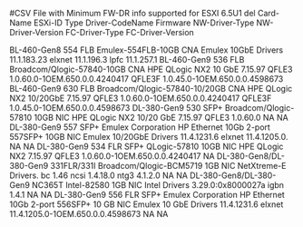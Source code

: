 
#CSV File with Minimum FW-DR info supported for ESXI 6.5U1
del</th>
    <th>Card-Name</th>
    <th>ESXi-ID</th>
    <th>Type</th>
    <th>Driver-CodeName</th>
    <th>Firmware</th>
    <th>NW-Driver-Type</th>
    <th>NW-Driver-Version</th>
    <th>FC-Driver-Type</th>
    <th>FC-Driver-Version</th>
  </tr>
  <tr>
    <td>BL-460-Gen8</td>
    <td>554 FLB</td>
    <td>Emulex-554FLB-10GB</td>
    <td>CNA</td>
    <td>Emulex 10GbE Drivers</td>
    <td>11.1.183.23</td>
    <td>elxnet</td>
    <td>11.1.196.3</td>
    <td>lpfc</td>
    <td>11.1.257.1</td>
  </tr>
  <tr>
    <td>BL-460-Gen9</td>
    <td>536 FLB</td>
    <td>Broadcom/Qlogic-57840-10GB</td>
    <td>CNA</td>
    <td>HPE QLogic NX2 10 GbE</td>
    <td>7.15.97</td>
    <td>QFLE3</td>
    <td>1.0.60.0-1OEM.650.0.0.4240417</td>
    <td>QFLE3F</td>
    <td>1.0.45.0-1OEM.650.0.0.4598673</td>
  </tr>
  <tr>
    <td>BL-460-Gen9</td>
    <td>630 FLB</td>
    <td>Broadcom/Qlogic-57840-10/20GB</td>
    <td>CNA</td>
    <td>HPE QLogic NX2 10/20GbE</td>
    <td>7.15.97</td>
    <td>QFLE3</td>
    <td>1.0.60.0-1OEM.650.0.0.4240417</td>
    <td>QFLE3F</td>
    <td>1.0.45.0-1OEM.650.0.0.4598673</td>
  </tr>
  <tr>
    <td>DL-380-Gen9</td>
    <td>530 SFP+</td>
    <td>Broadcom/Qlogic-57810</td>
    <td>10GB NIC</td>
    <td>HPE QLogic NX2 10/20 GbE</td>
    <td>7.15.97</td>
    <td>QFLE3</td>
    <td>1.0.60.0</td>
    <td>NA</td>
    <td>NA</td>
  </tr>
  <tr>
    <td>DL-380-Gen9</td>
    <td>557 SFP+</td>
    <td>Emulex Corporation HP Ethernet 10Gb 2-port 557SFP+</td>
    <td>10GB NIC</td>
    <td>Emulex 10/20GbE Drivers</td>
    <td>11.4.1231.6</td>
    <td>elxnet</td>
    <td>11.4.1205.0.</td>
    <td>NA</td>
    <td>NA</td>
  </tr>
  <tr>
    <td>DL-380-Gen9</td>
    <td>534 FLR SFP+</td>
    <td>QLogic-57810</td>
    <td>10GB NIC</td>
    <td>HPE QLogic NX2</td>
    <td>7.15.97</td>
    <td>QFLE3</td>
    <td>1.0.60.0-1OEM.650.0.0.4240417</td>
    <td></td>
    <td>NA</td>
  </tr>
  <tr>
    <td>DL-380-Gen8/DL-380-Gen9</td>
    <td>331FLR/331I</td>
    <td>Broadcom/Qlogic-BCM5719</td>
    <td>1GB NIC</td>
    <td>NetXtreme-E Drivers.</td>
    <td>bc 1.46 ncsi 1.4.18.0</td>
    <td>ntg3</td>
    <td>4.1.2.0</td>
    <td>NA</td>
    <td>NA</td>
  </tr>
  <tr>
    <td>DL-380-Gen8/DL-380-Gen9</td>
    <td>NC365T</td>
    <td>Intel-82580</td>
    <td>1GB NIC</td>
    <td>Intel Drivers</td>
    <td>3.29.0:0x8000027a</td>
    <td>igbn</td>
    <td>1.4.1</td>
    <td>NA</td>
    <td>NA</td>
  </tr>
  <tr>
    <td>DL-380-Gen9</td>
    <td>556 FLR SFP+</td>
    <td>Emulex Corporation HP Ethernet 10Gb 2-port 556SFP+</td>
    <td>10 GB NIC</td>
    <td>Emulex 10 GbE Drivers</td>
    <td>11.4.1231.6</td>
    <td>elxnet</td>
    <td>11.4.1205.0-1OEM.650.0.0.4598673</td>
    <td>NA</td>
    <td>NA</td>
  </tr>
</table>


